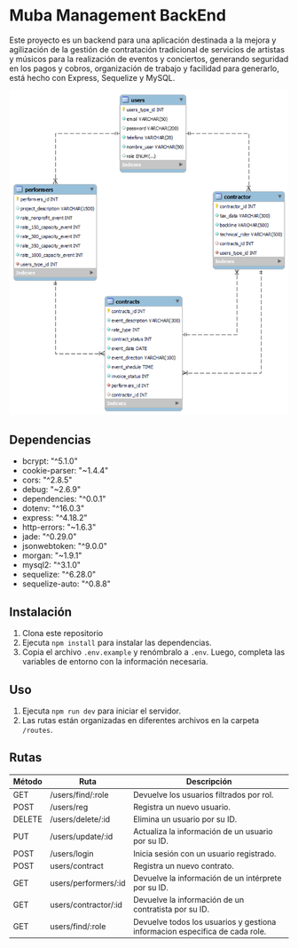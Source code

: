 # Muba Management BackEnd

Este proyecto es un backend para una aplicación destinada a la mejora y agilización de la gestión de contratación tradicional de servicios de artistas y músicos para la realización de eventos y conciertos, generando seguridad en los pagos y cobros, organización de trabajo y facilidad para generarlo, está hecho con Express, Sequelize y MySQL.

<img src="./public/images/Management and Booking Diagrama BBDD.png">

## Dependencias

- bcrypt: "^5.1.0"
- cookie-parser: "~1.4.4"
- cors: "^2.8.5"
- debug: "~2.6.9"
- dependencies: "^0.0.1"
- dotenv: "^16.0.3"
- express: "^4.18.2"
- http-errors: "~1.6.3"
- jade: "^0.29.0"
- jsonwebtoken: "^9.0.0"
- morgan: "~1.9.1"
- mysql2: "^3.1.0"
- sequelize: "^6.28.0"
- sequelize-auto: "^0.8.8"

## Instalación

1. Clona este repositorio
2. Ejecuta `npm install` para instalar las dependencias.
3. Copia el archivo `.env.example` y renómbralo a `.env`. Luego, completa las variables de entorno con la información necesaria.

## Uso

1. Ejecuta `npm run dev` para iniciar el servidor.
2. Las rutas están organizadas en diferentes archivos en la carpeta `/routes`.

## Rutas

| Método | Ruta                 | Descripción                                                                 |
| ------ | -------------------- | --------------------------------------------------------------------------- |
| GET    | /users/find/:role    | Devuelve los usuarios filtrados por rol.                                    |
| POST   | /users/reg           | Registra un nuevo usuario.                                                  |
| DELETE | /users/delete/:id    | Elimina un usuario por su ID.                                               |
| PUT    | /users/update/:id    | Actualiza la información de un usuario por su ID.                           |
| POST   | /users/login         | Inicia sesión con un usuario registrado.                                    |
| POST   | users/contract       | Registra un nuevo contrato.                                                 |
| GET    | users/performers/:id | Devuelve la información de un intérprete por su ID.                         |
| GET    | users/contractor/:id | Devuelve la información de un contratista por su ID.                        |
| GET    | users/find/:role     | Devuelve todos los usuarios y gestiona informacion especifica de cada role. |
